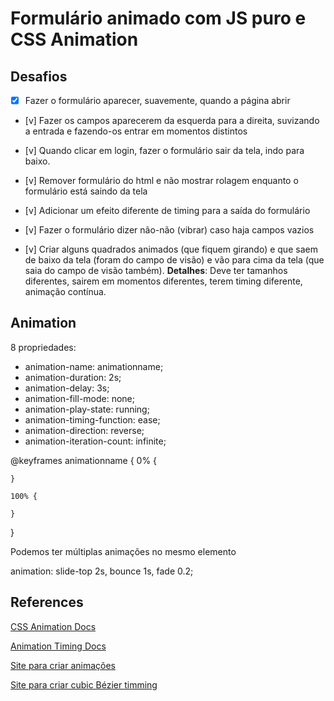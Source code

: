 # Formulário animado com JS puro e CSS Animation

## Desafios

- [x] Fazer o formulário aparecer, suavemente, quando a página abrir

- [v] Fazer os campos aparecerem da esquerda para a direita, suvizando a entrada e fazendo-os entrar em momentos distintos

- [v] Quando clicar em login, fazer o formulário sair da tela, indo para baixo.

- [v] Remover formulário do html e não mostrar rolagem enquanto o formulário está saindo da tela

- [v] Adicionar um efeito diferente de timing para a saída do formulário

- [v] Fazer o formulário dizer não-não (vibrar) caso haja campos vazios

- [v] Criar alguns quadrados animados (que fiquem girando) e que saem de baixo da tela (foram do campo de visão) e vão para cima da tela (que saia do campo de visão também).
__Detalhes__: Deve ter tamanhos diferentes, sairem em momentos diferentes, terem timing diferente, animação contínua.

## Animation

8 propriedades:

- animation-name: animationname;
- animation-duration: 2s;
- animation-delay: 3s;
- animation-fill-mode: none;
- animation-play-state: running;
- animation-timing-function: ease;
- animation-direction: reverse;
- animation-iteration-count: infinite;

@keyframes animationname {
    0% {

    }

    100% {

    }
}

Podemos ter múltiplas animações no mesmo elemento

animation: slide-top 2s, bounce 1s, fade 0.2;

## References

[CSS Animation Docs](https://developer.mozilla.org/en-US/docs/Web/CSS/CSS_Animations/Using_CSS_animations)

[Animation Timing Docs](https://developer.mozilla.org/en-US/docs/Web/CSS/animation-timing-function)

[Site para criar animações](https://animista.net/play/basic/scale-up)

[Site para criar cubic Bézier timming](https://matthewlein.com/tools/ceaser)

